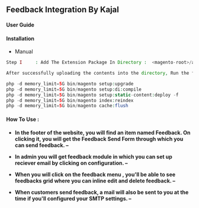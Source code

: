 ## Feedback Integration By Kajal

#### User Guide

#### Installation

+ Manual
```php
Step I     : Add The Extension Package In Directory :  <magento-root>/app/code/Kajal/Feedback

After successfully uploading the contents into the directory, Run the following upgrade command in cmd

php -d memory_limit=5G bin/magento setup:upgrade
php -d memory_limit=5G bin/magento setup:di:compile
php -d memory_limit=5G bin/magento setup:static-content:deploy -f
php -d memory_limit=5G bin/magento index:reindex
php -d memory_limit=5G bin/magento cache:flush
```

#### How To Use :

- **In the footer of the website, you will find an item named Feedback. On clicking it, you will get the Feedback Send Form through which you can send feedback. –** 

- **In admin you will get feedback module in which you can set up reciever email by clicking on configuration. –** 

- **When you will click on the feedback menu , you'll be able to see feedbacks grid where you can inline edit and delete feedback. –**

- **When customers send feedback, a mail will also be sent to you at the time if you'll  configured your SMTP settings. –** 

